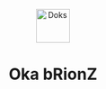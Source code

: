 <p align="center">
  <a href="https://www.okabrionz.com/">
    <img alt="Doks" src="https://www.okabrionz.com/brionz.svg" width="60">
  </a>
</p>

<h1 align="center">
  Oka bRionZ
</h1>
